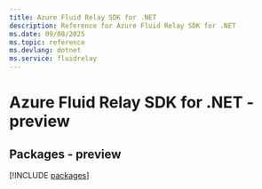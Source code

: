 ```yaml
---
title: Azure Fluid Relay SDK for .NET
description: Reference for Azure Fluid Relay SDK for .NET
ms.date: 09/08/2025
ms.topic: reference
ms.devlang: dotnet
ms.service: fluidrelay
---
```

# Azure Fluid Relay SDK for .NET - preview
## Packages - preview
[!INCLUDE [packages](fluid-relay-index.md)]